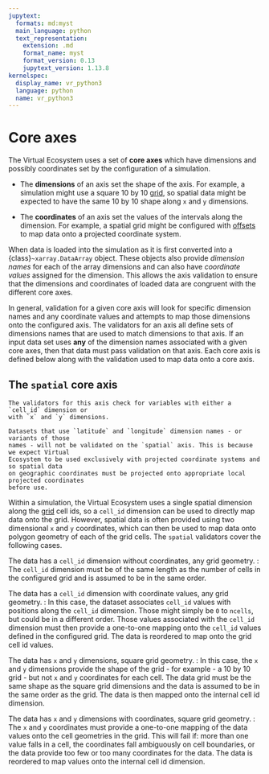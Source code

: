 ```yaml
---
jupytext:
  formats: md:myst
  main_language: python
  text_representation:
    extension: .md
    format_name: myst
    format_version: 0.13
    jupytext_version: 1.13.8
kernelspec:
  display_name: vr_python3
  language: python
  name: vr_python3
---
```


# Core axes

The Virtual Ecosystem uses a set of **core axes** which have dimensions and possibly
coordinates set by the configuration of a simulation.

* The **dimensions** of an axis set the shape of the axis. For example, a simulation
  might use a square 10 by 10 [grid](grid.md), so spatial data might be expected to
  have the same 10 by 10 shape along `x` and `y` dimensions.

* The **coordinates** of an axis set the values of the intervals along the dimension.
  For example, a spatial grid might be configured with [offsets](grid.md#grid-origin)
  to map data onto a projected coordinate system.

When data is loaded into the simulation as it is first converted into a
{class}`~xarray.DataArray` object. These objects also provide _dimension names_ for each
of the array dimensions and can also have _coordinate values_ assigned for the
dimension. This allows the axis validation to ensure that the dimensions and coordinates
of loaded data are congruent with the different core axes.

In general, validation for a given core axis will look for specific dimension names and
any coordinate values and attempts to map those dimensions onto the configured axis. The
validators for an axis all define sets of dimensions names that are used to match
dimensions to that axis.  If an input data set uses **any** of the dimension names
associated with a given core axes, then that data must pass validation on that axis.
Each core axis is defined below along with the validation used to map data onto a core
axis.

## The `spatial` core axis

```{admonition} Array dimensions
The validators for this axis check for variables with either a `cell_id` dimension or 
with `x` and `y` dimensions. 

Datasets that use `latitude` and `longitude` dimension names - or variants of those 
names - will not be validated on the `spatial` axis. This is because we expect Virtual 
Ecosystem to be used exclusively with projected coordinate systems and so spatial data 
on geographic coordinates must be projected onto appropriate local projected coordinates
before use.
```

Within a simulation, the Virtual Ecosystem uses a single spatial dimension along the
[grid](grid.md) cell ids, so a `cell_id` dimension can be used to directly map data onto
the grid. However, spatial data is often provided using two dimensional `x` and `y`
coordinates, which can then be used to map data onto polygon geometry of each of the
grid cells. The `spatial` validators cover the following cases.

The data has a `cell_id` dimension without coordinates, any grid geometry.
: The `cell_id` dimension must be of the same length as the number of cells in the
  configured grid and is assumed to be in the same order.

The data has a `cell_id` dimension with coordinate values, any grid geometry.
: In this case, the dataset associates `cell_id` values with positions along the
`cell_id` dimension. Those might simply be `0` to `ncells`, but could be in a different
order. Those values associated with the `cell_id` dimension must then provide a
one-to-one mapping onto the `cell_id` values defined in the configured grid. The data is
reordered to map onto the grid cell id values.

The data has `x` and `y` dimensions, square grid geometry.
: In this case, the `x` and `y` dimensions provide the shape of the grid - for example -
a 10 by 10 grid - but not `x` and `y` coordinates for each cell. The data grid must be
the same shape as the square grid dimensions and the data is assumed to be in the same
order as the grid. The data is then mapped onto the internal cell id dimension.

The data has `x` and `y` dimensions with coordinates, square grid geometry.
: The `x` and `y` coordinates must provide a one-to-one mapping of the data values onto
the cell geometries in the grid. This will fail if: more than one value falls in a cell,
the coordinates fall ambiguously on cell boundaries, or the data provide too few or too
many coordinates for the data. The data is reordered to map values onto the internal
cell id dimension.
